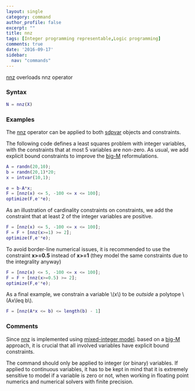 ```yaml
---
layout: single
category: command
author_profile: false
excerpt: ""
title: nnz
tags: [Integer programming representable,Logic programming]
comments: true
date: '2016-09-17'
sidebar:
  nav: "commands"
---
```


[nnz](/command/nnz) overloads nnz operator

### Syntax

````matlab
N = nnz(X)
````

### Examples

The [nnz](/command/nnz) operator can be applied to both [sdpvar](/command/sdpvar) objects and constraints.

The following code defines a least squares problem with integer variables, with the constraints that at most 5 variables are non-zero. As usual, we add explicit bound constraints to improve the [big-M](/tutorial/bigmandconvexhulls) reformulations.

````matlab
A = randn(20,10);
b = randn(20,1)*20;
x = intvar(10,1);

e = b-A*x;
F = [nnz(x) <= 5, -100 <= x <= 100];
optimize(F,e'*e);
````

As an illustration of cardinality constraints on constraints, we add the constraint that at least 2 of the integer variables are positive.

````matlab
F = [nnz(x) <= 5, -100 <= x <= 100];
F = F + [nnz(x>=1) >= 2];
optimize(F,e'*e);
````

To avoid border-line numerical issues, it is recommended to use the constraint **x>=0.5** instead of **x>=1** (they model the same constraints due to the integrality anyway)

````matlab
F = [nnz(x) <= 5, -100 <= x <= 100];
F = F + [nnz(x>=0.5) >= 2];
optimize(F,e'*e);
````

As a final example, we constrain a variable \\(x\\) to be *outside* a polytope \\(Ax\leq b\\).

````matlab
F = [nnz(A*x <= b) <= length(b) - 1]
````

### Comments
Since [nnz](/command/nnz) is implemented using [mixed-integer model](/tutorial/nonlinearoperatorsmixedinteger). based on a [big-M](/tutorial/bigmandconvexhulls) approach, it is crucial that all involved variables have explicit bound constraints.

The command should only be applied to integer (or binary) variables. If applied to continuous variables, it has to be kept in mind that it is extremely sensitive to model if a variable is zero or not, when working in floating point numerics and numerical solvers with finite precision.
